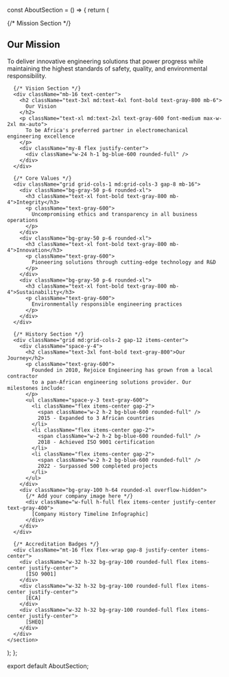 const AboutSection = () => {
  return (
    <section className="max-w-7xl mx-auto px-4 py-16 md:py-24 bg-white">
      {/* Mission Section */}
      <div className="mb-16 text-center">
        <h2 className="text-3xl md:text-4xl font-bold text-gray-800 mb-6">
          Our Mission
        </h2>
        <p className="text-lg md:text-xl text-gray-600 max-w-4xl mx-auto leading-relaxed">
          To deliver innovative engineering solutions that power progress while maintaining 
          the highest standards of safety, quality, and environmental responsibility.
        </p>
        <div className="my-8 flex justify-center">
          <div className="w-24 h-1 bg-blue-600 rounded-full" />
        </div>
      </div>

      {/* Vision Section */}
      <div className="mb-16 text-center">
        <h2 className="text-3xl md:text-4xl font-bold text-gray-800 mb-6">
          Our Vision
        </h2>
        <p className="text-xl md:text-2xl text-gray-600 font-medium max-w-2xl mx-auto">
          To be Africa's preferred partner in electromechanical engineering excellence
        </p>
        <div className="my-8 flex justify-center">
          <div className="w-24 h-1 bg-blue-600 rounded-full" />
        </div>
      </div>

      {/* Core Values */}
      <div className="grid grid-cols-1 md:grid-cols-3 gap-8 mb-16">
        <div className="bg-gray-50 p-6 rounded-xl">
          <h3 className="text-xl font-bold text-gray-800 mb-4">Integrity</h3>
          <p className="text-gray-600">
            Uncompromising ethics and transparency in all business operations
          </p>
        </div>
        <div className="bg-gray-50 p-6 rounded-xl">
          <h3 className="text-xl font-bold text-gray-800 mb-4">Innovation</h3>
          <p className="text-gray-600">
            Pioneering solutions through cutting-edge technology and R&D
          </p>
        </div>
        <div className="bg-gray-50 p-6 rounded-xl">
          <h3 className="text-xl font-bold text-gray-800 mb-4">Sustainability</h3>
          <p className="text-gray-600">
            Environmentally responsible engineering practices
          </p>
        </div>
      </div>

      {/* History Section */}
      <div className="grid md:grid-cols-2 gap-12 items-center">
        <div className="space-y-4">
          <h2 className="text-3xl font-bold text-gray-800">Our Journey</h2>
          <p className="text-gray-600">
            Founded in 2010, Rejoice Engineering has grown from a local contractor 
            to a pan-African engineering solutions provider. Our milestones include:
          </p>
          <ul className="space-y-3 text-gray-600">
            <li className="flex items-center gap-2">
              <span className="w-2 h-2 bg-blue-600 rounded-full" />
              2015 - Expanded to 3 African countries
            </li>
            <li className="flex items-center gap-2">
              <span className="w-2 h-2 bg-blue-600 rounded-full" />
              2018 - Achieved ISO 9001 certification
            </li>
            <li className="flex items-center gap-2">
              <span className="w-2 h-2 bg-blue-600 rounded-full" />
              2022 - Surpassed 500 completed projects
            </li>
          </ul>
        </div>
        <div className="bg-gray-100 h-64 rounded-xl overflow-hidden">
          {/* Add your company image here */}
          <div className="w-full h-full flex items-center justify-center text-gray-400">
            [Company History Timeline Infographic]
          </div>
        </div>
      </div>

      {/* Accreditation Badges */}
      <div className="mt-16 flex flex-wrap gap-8 justify-center items-center">
        <div className="w-32 h-32 bg-gray-100 rounded-full flex items-center justify-center">
          [ISO 9001]
        </div>
        <div className="w-32 h-32 bg-gray-100 rounded-full flex items-center justify-center">
          [ECA]
        </div>
        <div className="w-32 h-32 bg-gray-100 rounded-full flex items-center justify-center">
          [SHEQ]
        </div>
      </div>
    </section>
  );
};

export default AboutSection;